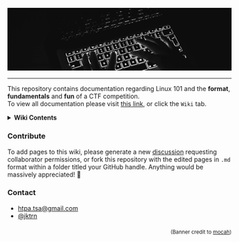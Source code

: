 <p align="center">
  <img src="/cyber-banner.jpg">
</p>

***
This repository contains documentation regarding Linux 101 and the **format**, **fundamentals** and **fun** of a CTF competition. <br>
To view all documentation please visit [this link](https://github.com/jktrn/cyber/wiki), or click the `Wiki` tab. 
<details closed>
<summary><strong>Wiki Contents</strong></summary>

	
	
 1. **[Home](https://github.com/htpa-tsa/cyber/wiki)**
	 - [Welcome to Linux Fundamentals!](https://github.com/htpa-tsa/cyber/wiki#welcome-to-linux-fundamentals)
		 - [Quick Links](https://github.com/htpa-tsa/cyber/wiki#quick-links)
2. **[About Linux](https://github.com/htpa-tsa/cyber/wiki/I.-About-Linux)**
	- [What is Linux?](https://github.com/htpa-tsa/cyber/wiki/I.-About-Linux#what-is-linux)
	- [The Command-line Interface and Shell](https://github.com/htpa-tsa/cyber/wiki/I.-About-Linux#the-command-line-interface-and-shell)
		- [Check-Up](https://github.com/htpa-tsa/cyber/wiki/I.-About-Linux#check-up)
3. **[The Terminal](https://github.com/htpa-tsa/cyber/wiki/II.-The-Terminal)**
   - [Opening the Terminal and Prompt](https://github.com/htpa-tsa/cyber/wiki/II.-The-Terminal#opening-the-terminal-and-prompt)
   -  [Your First Command](https://github.com/htpa-tsa/cyber/wiki/II.-The-Terminal#your-first-command)
   - [The Anatomy of a Command](https://github.com/htpa-tsa/cyber/wiki/II.-The-Terminal#the-anatomy-of-a-command)
	   - [Flags](https://github.com/htpa-tsa/cyber/wiki/II.-The-Terminal#flags)
	   - [Check-up](https://github.com/htpa-tsa/cyber/wiki/II.-The-Terminal#check-up)
4. **[Command Cheatsheet](https://github.com/htpa-tsa/cyber/wiki/III.-Command-Cheatsheet)**
	- [Essential Commands](https://github.com/htpa-tsa/cyber/wiki/III.-Command-Cheatsheet#essential-commands)
		- [Challenge I](https://github.com/htpa-tsa/cyber/wiki/III.-Command-Cheatsheet#challenge-i)
	- [Advanced Terminal Operators](https://github.com/htpa-tsa/cyber/wiki/III.-Command-Cheatsheet#advanced-terminal-operators)
	- [Permission-Based Commands](https://github.com/htpa-tsa/cyber/wiki/III.-Command-Cheatsheet#permission-based-commands)
		- [Challenge II](https://github.com/htpa-tsa/cyber/wiki/III.-Command-Cheatsheet#challenge-ii)
</details>


### Contribute
To add pages to this wiki, please generate a new [discussion](https://github.com/htpa-tsa/cyber/discussions) requesting collaborator permissions, or fork this repository with the edited pages in `.md` format within a folder titled your GitHub handle. Anything would be massively appreciated! 💙

### Contact
- htpa.tsa@gmail.com
- [@jktrn](https://github.com/jktrn)

<p align="right"><sub>(Banner credit to <a href="https://mocah.org/585346-apple-black.html">mocah</a>)</sub></p>
